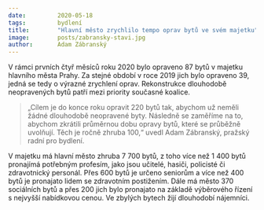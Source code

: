 ```yaml
---
date:         2020-05-18
tags:         bydlení
title:        "Hlavní město zrychlilo tempo oprav bytů ve svém majetku"
image: 	      posts/zabransky-stavi.jpg
author:       Adam Zábranský
---
```


V rámci prvních čtyř měsíců roku 2020 bylo opraveno 87 bytů v majetku hlavního města Prahy. Za stejné období v roce 2019 jich bylo opraveno 39, jedná se tedy o výrazné zrychlení oprav. Rekonstrukce dlouhodobě neopravených bytů patří mezi priority současné koalice.

> „Cílem je do konce roku opravit 220 bytů tak, abychom už neměli žádné dlouhodobě neopravené byty. Následně se zaměříme na to, abychom zkrátili průměrnou dobu opravy bytů, které se průběžně uvolňují. Těch je ročně zhruba 100,“ uvedl Adam Zábranský, pražský radní pro bydlení.

V majetku má hlavní město zhruba 7 700 bytů, z toho více než 1 400 bytů pronajímá potřebným profesím, jako jsou učitelé, hasiči, policisté či zdravotnický personál. Přes 600 bytů je určeno seniorům a více než 400 bytů je pronajato lidem se zdravotním postižením. Dále má město 370 sociálních bytů a přes 200 jich bylo pronajato na základě výběrového řízení s nejvyšší nabídkovou cenou. Ve zbylých bytech žijí dlouhodobí nájemníci.
